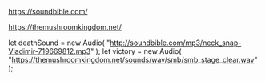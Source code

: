 https://soundbible.com/

https://themushroomkingdom.net/


let deathSound = new Audio(
      "http://soundbible.com/mp3/neck_snap-Vladimir-719669812.mp3"    );
let victory = new Audio(
     "https://themushroomkingdom.net/sounds/wav/smb/smb_stage_clear.wav"
 );